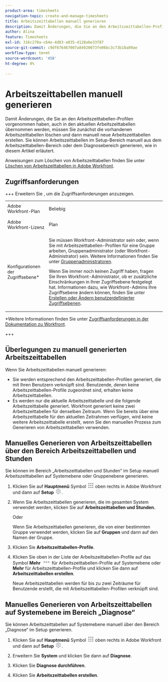 ```yaml
---
product-area: timesheets
navigation-topic: create-and-manage-timesheets
title: Arbeitszeittabellen manuell generieren
description: Damit Änderungen, die Sie an den Arbeitszeittabellen-Profilen vorgenommen haben, auch in den aktuellen Arbeitszeittabellen übernommen werden, müssen Sie zunächst die vorhandenen Arbeitszeittabellen löschen und dann manuell neue Arbeitszeittabellen erstellen. Sie können Arbeitszeittabellen im Setup-Bereich manuell aus dem Arbeitszeittabellen-Bereich oder dem Diagnosebereich generieren, wie in diesem Artikel erläutert.
author: Alina
feature: Timesheets
exl-id: 316c270a-c64e-4d83-a035-4128abe33f87
source-git-commit: c9df676467007a84920073fe06bc3c73b18a89ae
workflow-type: tm+mt
source-wordcount: '458'
ht-degree: 0%

---
```


# Arbeitszeittabellen manuell generieren

Damit Änderungen, die Sie an den Arbeitszeittabellen-Profilen vorgenommen haben, auch in den aktuellen Arbeitszeittabellen übernommen werden, müssen Sie zunächst die vorhandenen Arbeitszeittabellen löschen und dann manuell neue Arbeitszeittabellen erstellen. Sie können Arbeitszeittabellen im Setup-Bereich manuell aus dem Arbeitszeittabellen-Bereich oder dem Diagnosebereich generieren, wie in diesem Artikel erläutert.

Anweisungen zum Löschen von Arbeitszeittabellen finden Sie unter [Löschen von Arbeitszeittabellen in Adobe Workfront](../../timesheets/create-and-manage-timesheets/delete-timesheets.md).

## Zugriffsanforderungen

+++ Erweitern Sie , um die Zugriffsanforderungen anzuzeigen.

<table style="table-layout:auto"> 
 <col> 
 <col> 
 <tbody> 
  <tr> 
   <td role="rowheader">Adobe Workfront-Plan</td> 
   <td> <p>Beliebig</p> </td> 
  </tr> 
  <tr> 
   <td role="rowheader">Adobe Workfront-Lizenz</td> 
   <td> <p>Plan </p> </td> 
  </tr> 
  <tr> 
   <td role="rowheader">Konfigurationen der Zugriffsebene*</td> 
   <td> <p>Sie müssen Workfront-Administrator sein oder, wenn Sie mit Arbeitszeittabellen-Profilen für eine Gruppe arbeiten, Gruppenadministrator (oder Workfront-Administrator) sein. Weitere Informationen finden Sie unter <a href="../../administration-and-setup/manage-groups/group-roles/group-administrators.md" class="MCXref xref">Gruppenadministratoren</a>.</p> <p>Wenn Sie immer noch keinen Zugriff haben, fragen Sie Ihren Workfront-Administrator, ob er zusätzliche Einschränkungen in Ihrer Zugriffsebene festgelegt hat. Informationen dazu, wie Workfront-Admins Ihre Zugriffsebene ändern können, finden Sie unter <a href="../../administration-and-setup/add-users/configure-and-grant-access/create-modify-access-levels.md" class="MCXref xref">Erstellen oder Ändern benutzerdefinierter Zugriffsebenen</a>.</p> </td> 
  </tr> 
 </tbody> 
</table>

*Weitere Informationen finden Sie unter [Zugriffsanforderungen in der Dokumentation zu Workfront](/help/quicksilver/administration-and-setup/add-users/access-levels-and-object-permissions/access-level-requirements-in-documentation.md).

+++

## Überlegungen zu manuell generierten Arbeitszeittabellen

Wenn Sie Arbeitszeittabellen manuell generieren:

* Sie werden entsprechend den Arbeitszeittabellen-Profilen generiert, die mit Ihren Benutzern verknüpft sind. Benutzende, denen keine Arbeitszeittabellen-Profile zugeordnet sind, erhalten keine Arbeitszeittabellen.
* Es werden nur die aktuelle Arbeitszeittabelle und die folgende Arbeitszeittabelle generiert. Workfront generiert keine zwei Arbeitszeittabellen für denselben Zeitraum. Wenn Sie bereits über eine Arbeitszeittabelle für den aktuellen Zeitrahmen verfügen, wird keine weitere Arbeitszeittabelle erstellt, wenn Sie den manuellen Prozess zum Generieren von Arbeitszeittabellen verwenden.

## Manuelles Generieren von Arbeitszeittabellen über den Bereich Arbeitszeittabellen und Stunden

Sie können im Bereich „Arbeitszeittabellen und Stunden“ im Setup manuell Arbeitszeittabellen auf Systemebene oder Gruppenebene generieren.

1. Klicken Sie auf **Hauptmenü** Symbol ![](assets/main-menu-icon.png) oben rechts in Adobe Workfront und dann auf **Setup** ![](assets/gear-icon-settings.png).

1. Wenn Sie Arbeitszeittabellen generieren, die im gesamten System verwendet werden, klicken Sie auf **Arbeitszeittabellen und Stunden.**

   Oder

   Wenn Sie Arbeitszeittabellen generieren, die von einer bestimmten Gruppe verwendet werden, klicken Sie auf **Gruppen** und dann auf den Namen der Gruppe.

1. Klicken Sie **Arbeitszeittabellen-Profile**.
1. Klicken Sie oben in der Liste der Arbeitszeittabellen-Profile auf das Symbol **Mehr** ![Mehr](assets/more-icon.png) für Arbeitszeittabellen-Profile auf Systemebene oder **Mehr** für Arbeitszeittabellen-Profile und klicken Sie dann auf **Arbeitszeittabellen erstellen**.

   Neue Arbeitszeittabellen werden für bis zu zwei Zeiträume für Benutzende erstellt, die mit Arbeitszeittabellen-Profilen verknüpft sind.

## Manuelles Generieren von Arbeitszeittabellen auf Systemebene im Bereich „Diagnose“

Sie können Arbeitszeittabellen auf Systemebene manuell über den Bereich „Diagnose“ im Setup generieren.

1. Klicken Sie auf **Hauptmenü** Symbol ![](assets/main-menu-icon.png) oben rechts in Adobe Workfront und dann auf **Setup** ![](assets/gear-icon-settings.png).

1. Erweitern Sie **System** und klicken Sie dann auf **Diagnose**.

1. Klicken Sie **Diagnose durchführen**.
1. Klicken Sie **Arbeitszeittabellen erstellen**.
